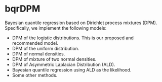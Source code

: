 # bqrDPM
Bayesian quantile regression based on Dirichlet process mixtures (DPM). Specifically, we implement the following models:
* DPM of the logistic distributions. This is our proposed and recommended model.
* DPM of the uniform distribution.
* DPM of normal densities.
* DPM of mixture of two normal densities.
* DPM of Asymmetric Laplacian Distribution (ALD).
* Bayesian quantile regression using ALD as the likelihood.
* Some other methods.
